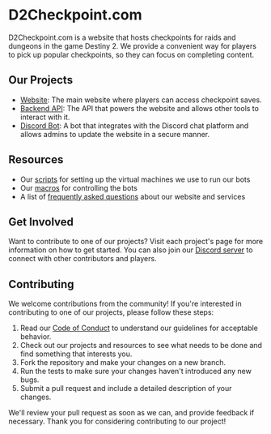 # D2Checkpoint.com

D2Checkpoint.com is a website that hosts checkpoints for raids and dungeons in the game Destiny 2. We provide a convenient way for players to pick up popular checkpoints, so they can focus on completing content.

## Our Projects

- [Website](https://github.com/d2checkpoint-com/d2checkpoint.com): The main website where players can access checkpoint saves.
- [Backend API](https://github.com/d2checkpoint-com/backend): The API that powers the website and allows other tools to interact with it.
- [Discord Bot](https://github.com/d2checkpoint-com/bot): A bot that integrates with the Discord chat platform and allows admins to update the website in a secure manner.

## Resources

- Our [scripts](https://github.com/D2Checkpoint/scripts) for setting up the virtual machines we use to run our bots
- Our [macros](https://github.com/D2Checkpoint/macros) for controlling the bots
- A list of [frequently asked questions](https://d2checkpoint.com/faq) about our website and services

## Get Involved

Want to contribute to one of our projects? Visit each project's page for more information on how to get started. You can also join our [Discord server](!todo) to connect with other contributors and players.

## Contributing

We welcome contributions from the community! If you're interested in contributing to one of our projects, please follow these steps:

1. Read our [Code of Conduct](https://github.com/d2checkpoint-com/.github/blob/main/profile/code-of-conduct.md) to understand our guidelines for acceptable behavior.
2. Check out our projects and resources to see what needs to be done and find something that interests you.
3. Fork the repository and make your changes on a new branch.
4. Run the tests to make sure your changes haven't introduced any new bugs.
5. Submit a pull request and include a detailed description of your changes.

We'll review your pull request as soon as we can, and provide feedback if necessary. Thank you for considering contributing to our project!
